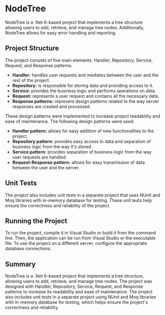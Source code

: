 <h1>NodeTree</h1>
    <p>NodeTree is a .Net 6-based project that implements a tree structure allowing users to add, retrieve, and manage tree nodes. Additionally, NodeTree allows for easy error handling and reporting.</p>
    <h2>Project Structure</h2>
    <p>The project consists of five main elements: Handler, Repository, Service, Request, and Response patterns. </p>
    <ul>
        <li><strong>Handler:</strong> handles user requests and mediates between the user and the rest of the project.</li>
        <li><strong>Repository:</strong> is responsible for storing data and providing access to it.</li>
        <li><strong>Service:</strong> provides the business logic and performs operations on data.</li>
        <li><strong>Request:</strong> represents a user request and contains all the necessary data.</li>
        <li><strong>Response patterns:</strong> represent design patterns related to the way server responses are created and processed.</li>
    </ul>
    <p>These design patterns were implemented to increase project readability and ease of maintenance. The following design patterns were used:</p>
    <ul>
        <li><strong>Handler pattern:</strong> allows for easy addition of new functionalities to the project.</li>
        <li><strong>Repository pattern:</strong> provides easy access to data and separation of business logic from the way it's stored.</li>
        <li><strong>Service pattern:</strong> provides separation of business logic from the way user requests are handled.</li>
        <li><strong>Request-Response pattern:</strong> allows for easy transmission of data between the user and the server.</li>
    </ul>
    <h2>Unit Tests</h2>
    <p>The project also includes unit tests in a separate project that uses NUnit and Moq libraries with in-memory database for testing. These unit tests help ensure the correctness and reliability of the project.</p>
    <h2>Running the Project</h2>
    <p>To run the project, compile it in Visual Studio or build it from the command line. Then, the application can be run from Visual Studio or the executable file. To use the project on a different server, configure the appropriate database connections.</p>
    <h2>Summary</h2>
    <p>NodeTree is a .Net 6-based project that implements a tree structure, allowing users to add, retrieve, and manage tree nodes. The project was designed with Handler, Repository, Service, Request, and Response patterns to increase its readability and ease of maintenance. The project also includes unit tests in a separate project using NUnit and Moq libraries with in-memory database for testing, which helps ensure the project's correctness and reliability.</p>
